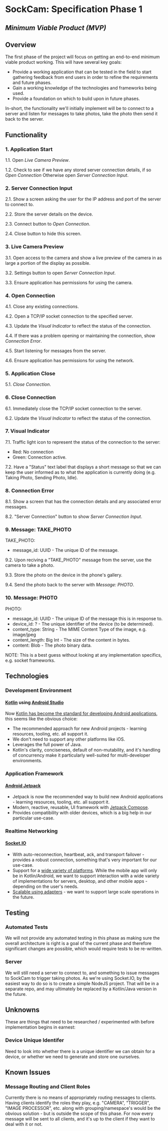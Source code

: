 SockCam: Specification Phase 1
==============================
*Minimum Viable Product (MVP)*
----------------------------

## Overview

The first phase of the project will focus on getting an end-to-end minimum viable product working.  This will have several key goals:

* Provide a working application that can be tested in the field to start gathering feedback from end users in order to refine the requirements and future phases.
* Gain a working knowledge of the technologies and frameworks being used.
* Provide a foundation on which to build upon in future phases.

In-short, the functionality we'll initially implement will be to connect to a server and listen for messages to take photos, take the photo then send it back to the server.

## Functionality

### 1. Application Start

1.1. Open *Live Camera Preview*.

1.2. Check to see if we have any stored server connection details, if so *Open Connection*
Otherwise open *Server Connection Input*.

### 2. Server Connection Input

2.1. Show a screen asking the user for the IP address and port of the server to connect to.

2.2. Store the server details on the device.

2.3. Connect button to *Open Connection*.

2.4. Close button to hide this screen.

### 3. Live Camera Preview

3.1. Open access to the camera and show a live preview of the camera in as large a portion of the display as possible.

3.2. Settings button to open *Server Connection Input*.

3.3. Ensure application has permissions for using the camera.

### 4. Open Connection

4.1. Close any existing connections.

4.2. Open a TCP/IP socket connection to the specified server.

4.3. Update the *Visual Indicator* to reflect the status of the connection.

4.4. If there was a problem opening or maintaining the connection, show *Connection Error*.

4.5. Start listening for messages from the server.

4.6. Ensure application has permissions for using the network.

### 5. Application Close

5.1. *Close Connection*.

### 6. Close Connection

6.1. Immediately close the TCP/IP socket connection to the server.

6.2. Update the *Visual Indicator* to reflect the status of the connection.

### 7. Visual Indicator

7.1. Traffic light icon to represent the status of the connection to the server:

  * Red: No connection
  * Green: Connection active.

7.2. Have a "Status" text label that displays a short message so that we can keep the user informed as to what the application is currently doing (e.g. Taking Photo, Sending Photo, Idle).

### 8. Connection Error

8.1. Show a screen that has the connection details and any associated error messages.

8.2. "Server Connection" button to show *Server Connection Input*.

### 9. Message: TAKE_PHOTO

TAKE_PHOTO:
  - message_id: UUID - The unique ID of the message.

9.2. Upon reciving a "TAKE_PHOTO" message from the server, use the camera to take a photo.

9.3. Store the photo on the device in the phone's gallery.

9.4. Send the photo back to the server with *Message: PHOTO*.

### 10. Message: PHOTO

PHOTO:
  - message_id: UUID - The unique ID of the message this is in response to.
  - device_id: ? - The unique identifier of the device (to be determined).
  - content_type: String - The MIME Content Type of the image, e.g. image/jpeg
  - content_length: Big Int - The size of the content in bytes.
  - content: Blob - The photo binary data.

NOTE: This is a best guess without looking at any implementation specifics, e.g. socket frameworks.  

## Technologies

### Development Environment

#### [Kotlin](https://kotlinlang.org/) using [Android Studio](https://developer.android.com/studio)

Now [Kotlin has become the standard for developing Android applications](https://developer.android.com/kotlin), this seems like the obvious choice:

* The recommended approach for new Android projects - learning resources, tooling, etc. all support it.
* We don't need to support any other platforms like iOS.
* Leverages the full power of Java.
* Kotlin's clarity, conciseness, default of non-mutability, and it's handling of concurrency make it particularly well-suited for multi-developer environments.

### Application Framework

#### [Android Jetpack](https://developer.android.com/jetpack)

* Jetpack is now the recommended way to build new Android applications - learning resources, tooling, etc. all support it.
* Modern, reactive, reusable, UI framework with [Jetpack Compose](https://developer.android.com/develop/ui/compose).
* Provides compatibility with older devices, which is a big help in our particular use-case.

### Realtime Networking

#### [Socket.IO](https://socket.io/)

* With auto-reconnection, heartbeat, ack, and transport failover - provides a robust connection, something that's very important for our use-case.
* Support for a [wide variety of platforms](https://socket.io/docs/v4/).  While the mobile app will only be in Kotlin/Android, we want to support interaction with a wide variety of implementations for servers, desktop, and other mobile apps - depending on the user's needs.
* [Scalable using adapters](https://socket.io/docs/v4/adapter/) - we want to support large scale operations in the future.

## Testing

### Automated Tests

We will not provide any automated testing in this phase as making sure the overall architecture is right is a goal of the current phase and therefore significant changes are possible, which would require tests to be re-written.

### Server

We will still need a server to connect to, and something to issue messages to SockCam to trigger taking photos.  As we're using Socket.IO, by the easiest way to do so is to create a simple NodeJS project.  That will be in a separate repo, and may ultimately be replaced by a Kotlin/Java version in the future.

## Unknowns

These are things that need to be researched / experimented with before implementation begins in earnest:

### Device Unique Identifer

Need to look into whether there is a unique identifier we can obtain for a device, or whether we need to generate and store one ourselves.

## Known Issues

### Message Routing and Client Roles

Currently there is no means of appropriately routing messages to clients.  Having clients identify the roles they play, e.g. "CAMERA", "TRIGGER", "IMAGE PROCESSOR", etc. along with grouping/namespace's would be the obvious solution - but is outside the scope of this phase.  For now every message will be sent to all clients, and it's up to the client if they want to deal with it or not.